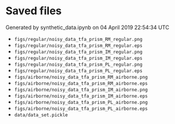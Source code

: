 # Saved files 


Generated by synthetic_data.ipynb on 04 April 2019 22:54:34 UTC

*  `figs/regular/noisy_data_tfa_prism_RM_regular.png` 
*  `figs/regular/noisy_data_tfa_prism_RM_regular.eps` 
*  `figs/regular/noisy_data_tfa_prism_IM_regular.png` 
*  `figs/regular/noisy_data_tfa_prism_IM_regular.eps` 
*  `figs/regular/noisy_data_tfa_prism_PL_regular.png` 
*  `figs/regular/noisy_data_tfa_prism_PL_regular.eps` 
*  `figs/airborne/noisy_data_tfa_prism_RM_airborne.png` 
*  `figs/airborne/noisy_data_tfa_prism_RM_airborne.eps` 
*  `figs/airborne/noisy_data_tfa_prism_IM_airborne.png` 
*  `figs/airborne/noisy_data_tfa_prism_IM_airborne.eps` 
*  `figs/airborne/noisy_data_tfa_prism_PL_airborne.png` 
*  `figs/airborne/noisy_data_tfa_prism_PL_airborne.eps` 
*  `data/data_set.pickle` 
